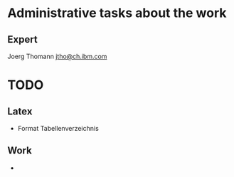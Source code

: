 # Administrative tasks about the work
## Expert
Joerg Thomann jtho@ch.ibm.com



# TODO
## Latex
- Format Tabellenverzeichnis


## Work
- 
